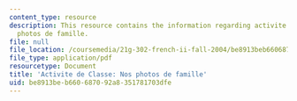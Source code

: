 ```yaml
---
content_type: resource
description: This resource contains the information regarding activite de Classe nos
  photos de famille.
file: null
file_location: /coursemedia/21g-302-french-ii-fall-2004/be8913beb660687092a8351781703dfe_MIT21G_302_F04_famille_E.pdf
file_type: application/pdf
resourcetype: Document
title: 'Activite de Classe: Nos photos de famille'
uid: be8913be-b660-6870-92a8-351781703dfe
---
```

